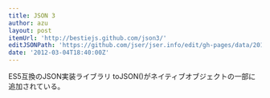 ```yaml
---
title: JSON 3
author: azu
layout: post
itemUrl: 'http://bestiejs.github.com/json3/'
editJSONPath: 'https://github.com/jser/jser.info/edit/gh-pages/data/2012/03/index.json'
date: '2012-03-04T18:40:00Z'
---
```

ES5互換のJSON実装ライブラリ
toJSON()がネイティブオブジェクトの一部に追加されている。
